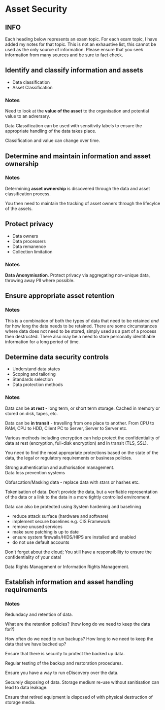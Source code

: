 # Asset Security

## INFO
Each heading below represents an exam topic. For each exam topic, I have added my notes for that topic. This is not an exhaustive list, this cannot be used as the only source of information. Please ensure that you seek information from many sources and be sure to fact check.

## Identify and classify information and assets
- Data classification
- Asset Classification

### Notes
Need to look at the **value of the asset** to the organisation and potential value to an adversary.  

Data Classification can be used with sensitivity labels to ensure the appropriate handling of the data takes place.

Classification and value can change over time.

## Determine and maintain information and asset ownership

### Notes
Determining **asset ownership** is discovered through the data and asset classification process.  

You then need to maintain the tracking of asset owners through the lifecylce of the assets.

## Protect privacy
- Data owners
- Data processers
- Data remanence
- Collection limitation

### Notes
**Data Anonymisation**. Protect privacy via aggregating non-unique data, throwing away PII where possible.  



## Ensure appropriate asset retention

### Notes
This is a combination of both the types of data that need to be retained *and* for how long the data needs to be retained. There are some circumstances where data does not need to be stored, simply used as a part of a process then destructed. There also may be a need to store personally identifiable information for a long period of time. 

## Determine data security controls
- Understand data states
- Scoping and tailoring
- Standards selection
- Data protection methods

### Notes

Data can be **at rest** - long term, or short term storage. Cached in memory or stored on disk, tapes, etc.  

Data can be **in transit** - travelling from one place to another. From CPU to RAM, CPU to HDD, Client PC to Server, Server to Server etc.  

Various methods including encryption can help protect the confidentiality of data at rest (encryption, full-disk encryption) and in transit (TLS, SSL).

You need to find the most appropriate protections based on the state of the data, the legal or regulatory requirements or business policies.  

Strong authentication and authorisation management.  
Data loss prevention systems

Obfuscation/Masking data - replace data with stars or hashes etc.

Tokenisation of data. Don't provide the data, but a verifiable representation of the data or a link to the data in a more tightly controlled environment.

Data can also be protected using System hardening and baselining
  - reduce attack surface (hardware and software)
  - implement secure baselines e.g. CIS Framework
  - remove unused services
  - make sure patching is up to date
  - ensure system firewalls/HIDS/HIPS are installed and enabled
  - do not use default accounts

Don't forget about the cloud; You still have a responsibility to ensure the confidentiality of your data!

Data Rights Management or Information Rights Management.

## Establish information and asset handling requirements

### Notes

Redundacy and retention of data.  

What are the retention policies? (how long do we need to keep the data for?)  

How often do we need to run backups? How long to we need to keep the data that we have backed up?  

Ensure that there is security to protect the backed up data.  

Regular testing of the backup and restoration procedures.  

Ensure you have a way to run eDiscovery over the data.  

Securely disposing of data. Storage medium re-use without sanitisation can lead to data leakage.  

Ensure that retired equipment is disposed of with physical destruction of storage media.
